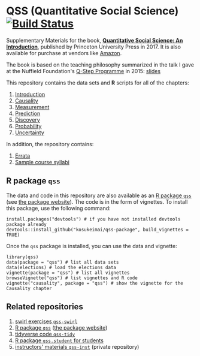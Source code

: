 # QSS (Quantitative Social Science) [![Build Status](https://travis-ci.org/kosukeimai/qss.svg?branch=master)](https://travis-ci.org/kosukeimai/qss)
Supplementary Materials for the book,
**[Quantitative Social Science: An Introduction](http://press.princeton.edu/titles/11025.html)**,
published by Princeton University Press in 2017.  It is
also available for purchase at vendors like
[Amazon](https://www.amazon.com/Quantitative-Social-Science-Kosuke-Imai/dp/0691175462).

The book is based on the teaching philosophy summarized in the talk I
gave at the Nuffield Foundation's
[Q-Step Programme](http://www.nuffieldfoundation.org/q-step) in 2015: 
[slides](http://imai.princeton.edu/talk/files/Q-Step15.pdf) 

This repository contains the data sets and **R** scripts for all of the chapters:

1. [Introduction](INTRO)
2. [Causality](CAUSALITY)
3. [Measurement](MEASUREMENT)
4. [Prediction](PREDICTION)
5. [Discovery](DISCOVERY)
6. [Probability](PROBABILITY)
7. [Uncertainty](UNCERTAINTY)

In addition, the repository contains:

1. [Errata](errata/QSSerrata.pdf)
2. [Sample course syllabi](syllabus)


## R package `qss`

The data and code in this repository are also available as an
[R package `qss`](https://github.com/kosukeimai/qss-package) 
(see [the package website](https://kosukeimai.github.io/qss-package/)). The code is in 
the form of vignettes. To install this package, use the following command:

    install.packages("devtools") # if you have not installed devtools package already
    devtools::install_github("kosukeimai/qss-package", build_vignettes = TRUE)
    
Once the `qss` package is installed, you can use the data and vignette:

    library(qss)
    data(package = "qss") # list all data sets
    data(elections) # load the elections data
    vignette(package = "qss") # list all vignettes
    browseVignette("qss") # list vignettes and R code
    vignette("causality", package = "qss") # show the vignette for the Causality chapter

## Related repositories

1. [swirl exercises `qss-swirl`](https://github.com/kosukeimai/qss-swirl)
2. [R package `qss`](https://github.com/kosukeimai/qss-package) ([the package website](https://kosukeimai.github.io/qss-package/))
3. [tidyverse code `qss-tidy`](https://github.com/jrnold/qss-tidy) 
4. [R package `qss.student` for students](https://conjugateprior.github.io/qss.student/) 
5. [instructors' materials `qss-inst`](https://github.com/kosukeimai/qss-inst)
   (private repository)

